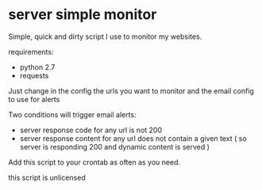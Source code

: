 server simple monitor
=====

Simple, quick and dirty script I use to monitor my websites.

requirements:
- python 2.7
- requests

Just change in the config the urls you want to monitor and 
the email config to use for alerts

Two conditions will trigger email alerts:
- server response code for any url is not 200
- server response content for any url does not contain a given text
  ( so server is responding 200 and dynamic content is served )

Add this script to your crontab as often as you need.

this script is unlicensed 
